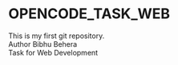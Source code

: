 # OPENCODE_TASK_WEB
This is my first git repository.
<br>
Author Bibhu Behera
<br>
Task for Web Development


 
